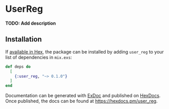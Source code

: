 # UserReg

**TODO: Add description**

## Installation

If [available in Hex](https://hex.pm/docs/publish), the package can be installed
by adding `user_reg` to your list of dependencies in `mix.exs`:

```elixir
def deps do
  [
    {:user_reg, "~> 0.1.0"}
  ]
end
```

Documentation can be generated with [ExDoc](https://github.com/elixir-lang/ex_doc)
and published on [HexDocs](https://hexdocs.pm). Once published, the docs can
be found at <https://hexdocs.pm/user_reg>.

